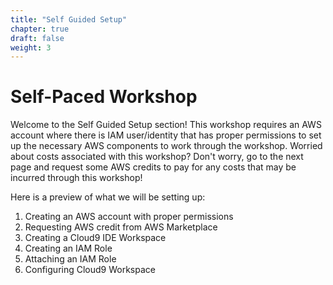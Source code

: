 ```yaml
---
title: "Self Guided Setup"
chapter: true
draft: false
weight: 3
---
```


# Self-Paced Workshop

Welcome to the Self Guided Setup section! This workshop requires an AWS account where there is IAM user/identity that has proper permissions to set up the necessary AWS components to work through the workshop. Worried about costs associated with this workshop? Don't worry, go to the next page and request some AWS credits to pay for any costs that may be incurred through this workshop!

Here is a preview of what we will be setting up:

1. Creating an AWS account with proper permissions
1. Requesting AWS credit from AWS Marketplace
1. Creating a Cloud9 IDE Workspace
1. Creating an IAM Role
1. Attaching an IAM Role
1. Configuring Cloud9 Workspace

